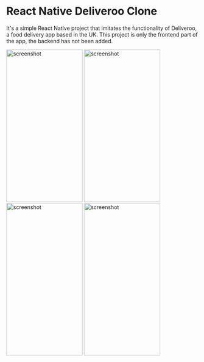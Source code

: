 # React Native Deliveroo Clone

It's a simple React Native project that imitates the functionality of Deliveroo, a food delivery app based in the UK. 
This project is only the frontend part of the app, the backend has not been added.

<div style={{ display: 'flex', flexWrap: 'wrap',gap:'50' }}>
  <img src="https://github.com/sameeprana/react-native-deliveroo-clone/blob/master/assets/ss2.jpg" alt="screenshot" width="200" height="400"/>
  <img src="https://github.com/sameeprana/react-native-deliveroo-clone/blob/master/assets/ss1.jpg" alt="screenshot" width="200" height="400"/>
  <img src="https://github.com/sameeprana/react-native-deliveroo-clone/blob/master/assets/ss4.jpg" alt="screenshot" width="200" height="400"/>
  <img src="https://github.com/sameeprana/react-native-deliveroo-clone/blob/master/assets/ss3.jpg" alt="screenshot" width="200" height="400"/>
</div>
